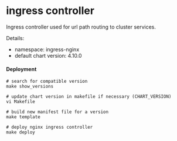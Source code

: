 # ingress controller

Ingress controller used for url path routing to cluster services.

Details:
- namespace: ingress-nginx
- default chart version: 4.10.0

#### Deployment

```
# search for compatible version
make show_versions

# update chart version in makefile if necessary (CHART_VERSION)
vi Makefile

# build new manifest file for a version
make template

# deploy nginx ingress controller
make deploy
```
